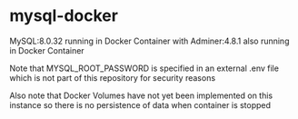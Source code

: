 # mysql-docker
MySQL:8.0.32 running in Docker Container with Adminer:4.8.1 also running in Docker Container

Note that MYSQL_ROOT_PASSWORD is specified in an external .env file which is not part of this repository for security reasons

Also note that Docker Volumes have not yet been implemented on this instance so there is no persistence of data when container is stopped
